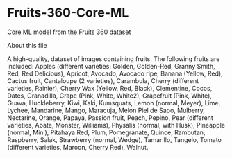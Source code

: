 # Fruits-360-Core-ML
Core ML model from the Fruits 360 dataset 


About this file

A high-quality, dataset of images containing fruits. The following fruits are included: Apples (different varieties: Golden, Golden-Red, Granny Smith, Red, Red Delicious), Apricot, Avocado, Avocado ripe, Banana (Yellow, Red), Cactus fruit, Cantaloupe (2 varieties), Carambula, Cherry (different varieties, Rainier), Cherry Wax (Yellow, Red, Black), Clementine, Cocos, Dates, Granadilla, Grape (Pink, White, White2), Grapefruit (Pink, White), Guava, Huckleberry, Kiwi, Kaki, Kumsquats, Lemon (normal, Meyer), Lime, Lychee, Mandarine, Mango, Maracuja, Melon Piel de Sapo, Mulberry, Nectarine, Orange, Papaya, Passion fruit, Peach, Pepino, Pear (different varieties, Abate, Monster, Williams), Physalis (normal, with Husk), Pineapple (normal, Mini), Pitahaya Red, Plum, Pomegranate, Quince, Rambutan, Raspberry, Salak, Strawberry (normal, Wedge), Tamarillo, Tangelo, Tomato (different varieties, Maroon, Cherry Red), Walnut.
